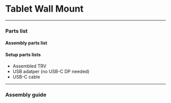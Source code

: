 # Tablet Wall Mount




---
### Parts list
#### Assembly parts list

#### Setup parts lists
- Assembled TRV
- USB adatper (no USB-C DP needed)
- USB-C cable


---
### Assembly guide
